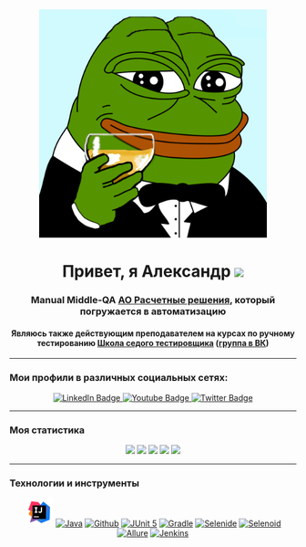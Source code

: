 <div id="header" align="center">
  <img src="pepefrg-65.gif" width="400"/>
</div>
<h1 align="center">Привет, я Александр
<img src="https://github.com/blackcater/blackcater/raw/main/images/Hi.gif" height="32"/></h1>
<h3 align="center">Manual Middle-QA <a href="https://www.ao-rr.ru/projects/social-id/"> АО Расчетные решения</a>, который погружается в автоматизацию</h3>
<h4 align="center">Являюсь также действующим преподавателем на курсах по ручному тестированию <a href="https://sedtest-school.ru/"> Школа седого тестировщика</a> (<a href="https://vk.com/zapiskisedogotestera">группа в ВК</a>)</h4>

---

### Мои профили в различных социальных сетях:
<div id="badges" align="center">
  <a href="https://www.linkedin.com/in/nyashin-alex/">
   <img src="https://img.shields.io/badge/LinkedIn-blue?style=for-the-badge&logo=linkedin&logoColor=white" alt="LinkedIn Badge"/>
  </a>
  <a href="https://t.me/nyashin_alex">
    <img src="https://img.shields.io/badge/Telegram-blue?style=for-the-badge&logo=telegram&logoColor=white" alt="Youtube Badge"/>
  </a>
  <a href="https://vk.com/alex_nyashin">
    <img src="https://img.shields.io/badge/VK-blue?style=for-the-badge&logo=vk&logoColor=white" alt="Twitter Badge"/>
  </a>
</div>

---
### Моя статистика
<div id="stat" align="center">
	<img src="https://github-profile-summary-cards.vercel.app/api/cards/profile-details?username=NyashinAlex&theme=gruvbox"/>
	<img src="http://github-profile-summary-cards.vercel.app/api/cards/repos-per-language?username=NyashinAlex&theme=gruvbox"/>
	<img src="https://github-profile-summary-cards.vercel.app/api/cards/most-commit-language?username=NyashinAlex&theme=gruvbox"/>
	<img src="https://github-profile-summary-cards.vercel.app/api/cards/stats?username=NyashinAlex&theme=gruvbox"/>
	<img src="http://github-profile-summary-cards.vercel.app/api/cards/productive-time?username=NyashinAlex&theme=gruvbox&utcOffset=8"/>
</div>

---
### Технологии и инструменты

<p align="center">
<a href="https://www.jetbrains.com/idea/"><img src="resources/images/logo/Idea.svg" width="50" height="50"  alt="IDEA"/></a>
<a href="https://www.java.com/"><img src="src/test/resources/images/logo/Java.svg" width="50" height="50"  alt="Java"/></a>
<a href="https://github.com/"><img src="src/test/resources/images/logo/GitHub.svg" width="50" height="50"  alt="Github"/></a>
<a href="https://junit.org/junit5/"><img src="src/test/resources/images/logo/Junit5.svg" width="50" height="50"  alt="JUnit 5"/></a>
<a href="https://gradle.org/"><img src="src/test/resources/images/logo/Gradle.svg" width="50" height="50"  alt="Gradle"/></a>
<a href="https://selenide.org/"><img src="src/test/resources/images/logo/Selenide.svg" width="50" height="50"  alt="Selenide"/></a>
<a href="https://aerokube.com/selenoid/"><img src="src/test/resources/images/logo/Selenoid.svg" width="50" height="50"  alt="Selenoid"/></a>
<a href="https://github.com/allure-framework/allure2"><img src="src/test/resources/images/logo/Allure.svg" width="50" height="50"  alt="Allure"/></a>
<a href="https://www.jenkins.io/"><img src="src/test/resources/images/logo/Jenkins.svg" width="50" height="50"  alt="Jenkins"/></a>
</p>
